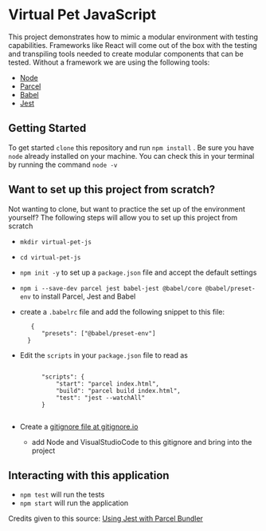 # Virtual Pet JavaScript

This project demonstrates how to mimic a modular environment with testing capabilities. Frameworks like React will come out of the box with the testing and transpiling tools needed to create modular components that can be tested. Without a framework we are using the following tools:

- [Node](https://nodejs.org/en/)
- [Parcel](https://parceljs.org/)
- [Babel](https://babeljs.io/)
- [Jest](https://jestjs.io/)

## Getting Started

To get started `clone` this repository and run `npm install` . Be sure you have `node` already installed on your machine. You can check this in your terminal by running the command `node -v`

## Want to set up this project from scratch?

Not wanting to clone, but want to practice the set up of the environment yourself? The following steps will allow you to set up this project from scratch

- `mkdir virtual-pet-js`
- `cd virtual-pet-js`
- `npm init -y` to set up a `package.json` file and accept the default settings
- `npm i --save-dev parcel jest babel-jest @babel/core @babel/preset-env` to install Parcel, Jest and Babel
- create a `.babelrc` file and add the following snippet to this file:
  ```
     {
        "presets": ["@babel/preset-env"]
    }
  ```
- Edit the `scripts` in your `package.json` file to read as

  ```
    
        "scripts": {
            "start": "parcel index.html",
            "build": "parcel build index.html",
            "test": "jest --watchAll"
        }
    
  ```

- Create a [gitignore file at gitignore.io](https://www.toptal.com/developers/gitignore)
  - add Node and VisualStudioCode to this gitignore and bring into the project

## Interacting with this application

- `npm test` will run the tests
- `npm start` will run the application

Credits given to this source: [Using Jest with Parcel Bundler](https://ryankubik.com/blog/parcel-and-jest)
